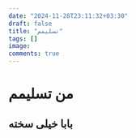 ```yaml
---
date: "2024-11-28T23:11:32+03:30"
draft: false
title: "تسلیمم"
tags: []
image:
comments: true
---
```


# من تسلیمم

## بابا خیلی سخته
